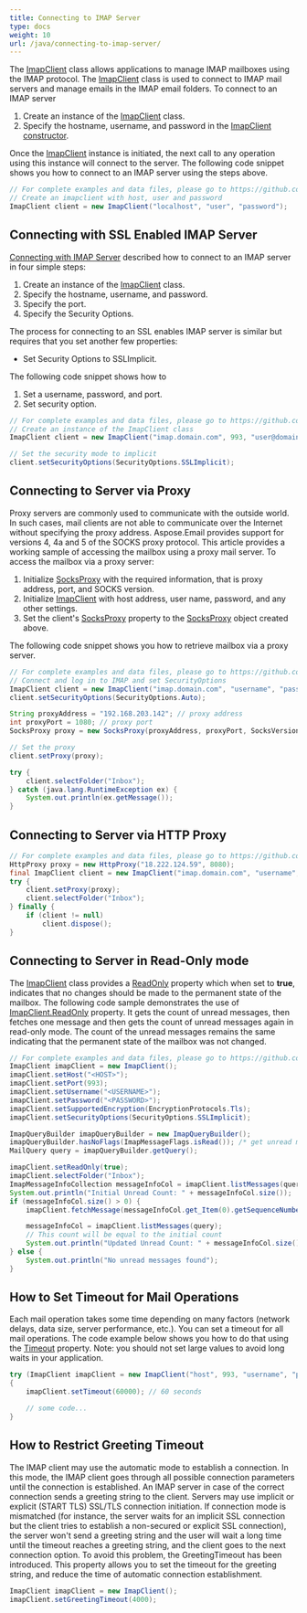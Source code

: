 ```yaml
---
title: Connecting to IMAP Server
type: docs
weight: 10
url: /java/connecting-to-imap-server/
---
```



The [ImapClient](https://reference.aspose.com/email/java/com.aspose.email/ImapClient) class allows applications to manage IMAP mailboxes using the IMAP protocol. The [ImapClient](https://reference.aspose.com/email/java/com.aspose.email/ImapClient) class is used to connect to IMAP mail servers and manage emails in the IMAP email folders. To connect to an IMAP server

1. Create an instance of the [ImapClient](https://reference.aspose.com/email/java/com.aspose.email/ImapClient) class.
1. Specify the hostname, username, and password in the [ImapClient constructor](https://reference.aspose.com/email/java/com.aspose.email/ImapClient#ImapClient\(java.lang.String,%20int,%20java.lang.String,%20java.lang.String,%20int\)).

Once the [ImapClient](https://reference.aspose.com/email/java/com.aspose.email/ImapClient) instance is initiated, the next call to any operation using this instance will connect to the server. The following code snippet shows you how to connect to an IMAP server using the steps above.


~~~Java
// For complete examples and data files, please go to https://github.com/aspose-email/Aspose.Email-for-Java
// Create an imapclient with host, user and password
ImapClient client = new ImapClient("localhost", "user", "password");
~~~
## **Connecting with SSL Enabled IMAP Server**
[Connecting with IMAP Server](/email/java/connecting-to-imap-server#connecting-with-imap-server) described how to connect to an IMAP server in four simple steps:

1. Create an instance of the [ImapClient](https://reference.aspose.com/email/java/com.aspose.email/ImapClient) class.
1. Specify the hostname, username, and password.
1. Specify the port.
1. Specify the Security Options.

The process for connecting to an SSL enables IMAP server is similar but requires that you set another few properties:

- Set Security Options to SSLImplicit.

The following code snippet shows how to

1. Set a username, password, and port.
1. Set security option.


~~~Java
// For complete examples and data files, please go to https://github.com/aspose-email/Aspose.Email-for-Java
// Create an instance of the ImapClient class
ImapClient client = new ImapClient("imap.domain.com", 993, "user@domain.com", "pwd");

// Set the security mode to implicit
client.setSecurityOptions(SecurityOptions.SSLImplicit);
~~~
## **Connecting to Server via Proxy**
Proxy servers are commonly used to communicate with the outside world. In such cases, mail clients are not able to communicate over the Internet without specifying the proxy address. Aspose.Email provides support for versions 4, 4a and 5 of the SOCKS proxy protocol. This article provides a working sample of accessing the mailbox using a proxy mail server. To access the mailbox via a proxy server:

1. Initialize [SocksProxy](https://reference.aspose.com/email/java/com.aspose.email/socksproxy) with the required information, that is proxy address, port, and SOCKS version.
1. Initialize [ImapClient](https://reference.aspose.com/email/java/com.aspose.email/ImapClient) with host address, user name, password, and any other settings.
1. Set the client's [SocksProxy](https://reference.aspose.com/email/java/com.aspose.email/socksproxy) property to the [SocksProxy](https://reference.aspose.com/email/java/com.aspose.email/socksproxy) object created above.

The following code snippet shows you how to retrieve mailbox via a proxy server.


~~~Java
// For complete examples and data files, please go to https://github.com/aspose-email/Aspose.Email-for-Java
// Connect and log in to IMAP and set SecurityOptions
ImapClient client = new ImapClient("imap.domain.com", "username", "password");
client.setSecurityOptions(SecurityOptions.Auto);

String proxyAddress = "192.168.203.142"; // proxy address
int proxyPort = 1080; // proxy port
SocksProxy proxy = new SocksProxy(proxyAddress, proxyPort, SocksVersion.SocksV5);

// Set the proxy
client.setProxy(proxy);

try {
    client.selectFolder("Inbox");
} catch (java.lang.RuntimeException ex) {
    System.out.println(ex.getMessage());
}
~~~
## **Connecting to Server via HTTP Proxy**


~~~Java
// For complete examples and data files, please go to https://github.com/aspose-email/Aspose.Email-for-Java
HttpProxy proxy = new HttpProxy("18.222.124.59", 8080);
final ImapClient client = new ImapClient("imap.domain.com", "username", "password");
try {
    client.setProxy(proxy);
    client.selectFolder("Inbox");
} finally {
    if (client != null)
        client.dispose();
}
~~~
## **Connecting to Server in Read-Only mode**
The [ImapClient](https://reference.aspose.com/email/java/com.aspose.email/ImapClient) class provides a [ReadOnly](https://reference.aspose.com/email/java/com.aspose.email/ImapClient#getReadOnly\(\)) property which when set to **true**, indicates that no changes should be made to the permanent state of the mailbox. The following code sample demonstrates the use of [ImapClient.ReadOnly](https://reference.aspose.com/email/java/com.aspose.email/ImapClient#getReadOnly\(\)) property. It gets the count of unread messages, then fetches one message and then gets the count of unread messages again in read-only mode. The count of the unread messages remains the same indicating that the permanent state of the mailbox was not changed.


~~~Java
// For complete examples and data files, please go to https://github.com/aspose-email/Aspose.Email-for-Java
ImapClient imapClient = new ImapClient();
imapClient.setHost("<HOST>");
imapClient.setPort(993);
imapClient.setUsername("<USERNAME>");
imapClient.setPassword("<PASSWORD>");
imapClient.setSupportedEncryption(EncryptionProtocols.Tls);
imapClient.setSecurityOptions(SecurityOptions.SSLImplicit);

ImapQueryBuilder imapQueryBuilder = new ImapQueryBuilder();
imapQueryBuilder.hasNoFlags(ImapMessageFlags.isRead()); /* get unread messages. */
MailQuery query = imapQueryBuilder.getQuery();

imapClient.setReadOnly(true);
imapClient.selectFolder("Inbox");
ImapMessageInfoCollection messageInfoCol = imapClient.listMessages(query);
System.out.println("Initial Unread Count: " + messageInfoCol.size());
if (messageInfoCol.size() > 0) {
    imapClient.fetchMessage(messageInfoCol.get_Item(0).getSequenceNumber());

    messageInfoCol = imapClient.listMessages(query);
    // This count will be equal to the initial count
    System.out.println("Updated Unread Count: " + messageInfoCol.size());
} else {
    System.out.println("No unread messages found");
}
~~~
## **How to Set Timeout for Mail Operations**
Each mail operation takes some time depending on many factors (network delays, data size, server performance, etc.). You can set a timeout for all mail operations. The code example below shows you how to do that using the [Timeout](https://reference.aspose.com/email/java/com.aspose.email/EmailClient#setTimeout\(int\)) property. Note: you should not set large values to avoid long waits in your application.

~~~Java
try (ImapClient imapClient = new ImapClient("host", 993, "username", "password", SecurityOptions.SSLImplicit))
{
    imapClient.setTimeout(60000); // 60 seconds

    // some code...
}
~~~

## **How to Restrict Greeting Timeout**
The IMAP client may use the automatic mode to establish a connection. In this mode, the IMAP client goes through all possible connection parameters until the connection is established. An IMAP server in case of the correct connection sends a greeting string to the client. Servers may use implicit or explicit (START TLS) SSL/TLS connection initiation. If connection mode is mismatched (for instance, the server waits for an implicit SSL connection but the client tries to establish a non-secured or explicit SSL connection), the server won't send a greeting string and the user will wait a long time until the timeout reaches a greeting string, and the client goes to the next connection option. To avoid this problem, the GreetingTimeout has been introduced. This property allows you to set the timeout for the greeting string, and reduce the time of automatic connection establishment.

```java
ImapClient imapClient = new ImapClient();
imapClient.setGreetingTimeout(4000);
```
